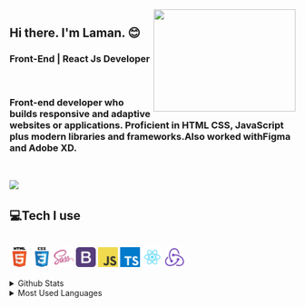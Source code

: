 <img src="https://media.giphy.com/media/HscDLzkO8EOTmgkhQP/giphy.gif" width="250" height="180" align="right"/>

## Hi there. I'm Laman. :blush:

### Front-End | React Js Developer

<br/>

### Front-end developer who builds responsive and adaptive websites or applications. Proficient in HTML CSS, JavaScript plus modern libraries and frameworks.Also worked withFigma and Adobe XD.

<br/>

![](https://komarev.com/ghpvc/?username=LamanSalimova&color=ff69b4)
<br/>

## 💻Tech I use

<br/>
<div>
<img src="https://raw.githubusercontent.com/github/explore/80688e429a7d4ef2fca1e82350fe8e3517d3494d/topics/html/html.png" height="35" width="35"/>
<img src="https://raw.githubusercontent.com/github/explore/80688e429a7d4ef2fca1e82350fe8e3517d3494d/topics/css/css.png" height="35" width="35"/>
<img src="https://raw.githubusercontent.com/github/explore/80688e429a7d4ef2fca1e82350fe8e3517d3494d/topics/sass/sass.png" height="35" width="35"/>
<img src="https://raw.githubusercontent.com/github/explore/80688e429a7d4ef2fca1e82350fe8e3517d3494d/topics/bootstrap/bootstrap.png" height="35" width="35"/>
<img src="https://raw.githubusercontent.com/github/explore/80688e429a7d4ef2fca1e82350fe8e3517d3494d/topics/javascript/javascript.png" height="35" width="35"/>
<img src="https://raw.githubusercontent.com/github/explore/80688e429a7d4ef2fca1e82350fe8e3517d3494d/topics/typescript/typescript.png" height="35" width="35"/>
<img src="https://raw.githubusercontent.com/github/explore/80688e429a7d4ef2fca1e82350fe8e3517d3494d/topics/react/react.png" height="35" width="35"/>
<img src="https://raw.githubusercontent.com/github/explore/80688e429a7d4ef2fca1e82350fe8e3517d3494d/topics/redux/redux.png" height="35" width="35"/>
</div>
<br/>
<details>
<summary>Github Stats</summary>
<img src="https://github-readme-stats.vercel.app/api?username=LamanSalimova&show_icons=true&theme=merko"/>
</details>

<details>
<summary>Most Used Languages </summary>
<img src="https://github-readme-stats.vercel.app/api/top-langs/?username=LamanSalimova&layout=compact
"/>
</details>
